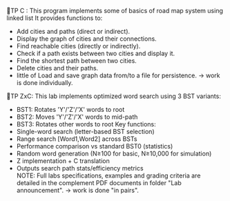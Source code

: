  🔹TP C :
 This program implements some of basics of road map system using linked list
 It provides functions to:
   - Add cities and paths (direct or indirect).
   - Display the graph of cities and their connections.
   - Find reachable cities (directly or indirectly).
   - Check if a path exists between two cities and display it.
   - Find the shortest path between two cities.
   - Delete cities and their paths.
   - little of Load and save graph data from/to a file for persistence.
->  work is done individually.


🔹TP ZxC:
 This lab implements optimized word search using 3 BST variants:
   - BST1: Rotates 'Y'/'Z'/'X' words to root
   - BST2: Moves 'Y'/'Z'/'X' words to mid-path
   - BST3: Rotates other words to root
 Key functions:
   - Single-word search (letter-based BST selection)
   - Range search [Word1,Word2] across BSTs
   - Performance comparison vs standard BST0 (statistics)
   - Random word generation (N≥100 for basic, N≥10,000 for simulation)
   - Z implementation + C translation
   - Outputs search path stats/efficiency metrics  
NOTE: Full labs specifications, examples and grading criteria are detailed in the complement PDF documents in folder "Lab announcement".
 -> work is done "in pairs".
